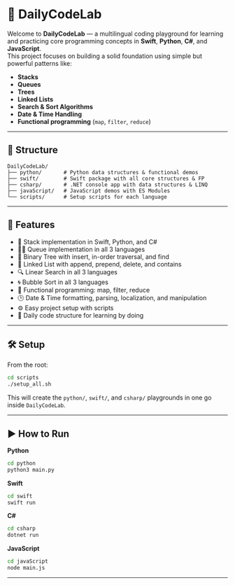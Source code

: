 # 🧪 DailyCodeLab

Welcome to **DailyCodeLab** — a multilingual coding playground for learning and practicing core programming concepts in **Swift**, **Python**, **C#**, and **JavaScript**.  
This project focuses on building a solid foundation using simple but powerful patterns like:

- **Stacks**
- **Queues**
- **Trees**
- **Linked Lists**
- **Search & Sort Algorithms**
- **Date & Time Handling**
- **Functional programming** (`map`, `filter`, `reduce`)

---

## 📁 Structure

```
DailyCodeLab/
├── python/       # Python data structures & functional demos
├── swift/        # Swift package with all core structures & FP
├── csharp/       # .NET console app with data structures & LINQ
├── javaScript/   # JavaScript demos with ES Modules
└── scripts/      # Setup scripts for each language
```

---

## 🚀 Features

- 🔁 Stack implementation in Swift, Python, and C#
- 🚶‍♂️ Queue implementation in all 3 languages
- 🌳 Binary Tree with insert, in-order traversal, and find
- 🔗 Linked List with append, prepend, delete, and contains
- 🔍 Linear Search in all 3 languages
- 🌀 Bubble Sort in all 3 languages
- 🧠 Functional programming: map, filter, reduce
- 🕒 Date & Time formatting, parsing, localization, and manipulation
- ⚙️ Easy project setup with scripts
- 🧪 Daily code structure for learning by doing

---

## 🛠 Setup

From the root:

```bash
cd scripts
./setup_all.sh
```

This will create the `python/`, `swift/`, and `csharp/` playgrounds in one go inside `DailyCodeLab`.

---

## ▶️ How to Run

**Python**
```bash
cd python
python3 main.py
```

**Swift**
```bash
cd swift
swift run
```

**C#**
```bash
cd csharp
dotnet run
```

**JavaScript**
```bash
cd javaScript
node main.js
```


---


